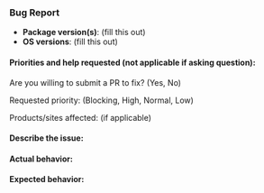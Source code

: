 <!-- delete this template for feature requests -->

### Bug Report

- __Package version(s)__: (fill this out)
- __OS versions__: 		  (fill this out)

#### Priorities and help requested (not applicable if asking question):

Are you willing to submit a PR to fix? (Yes, No)

Requested priority: (Blocking, High, Normal, Low) 

Products/sites affected: (if applicable)

#### Describe the issue:

<!-- fill this out -->

#### Actual behavior:

<!-- fill this out -->

#### Expected behavior:

<!-- fill this out -->